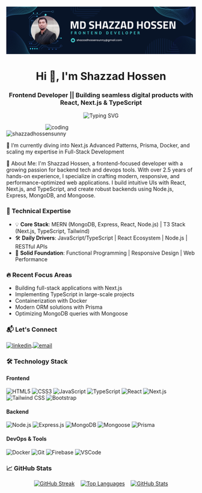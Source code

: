 [![Header](https://github.com/Shazzadhossensunny/Shazzadhossensunny/blob/main/github-banner.png)](https://shazzadhossensunny.github.io)

<h1 align="center">Hi 👋, I'm Shazzad Hossen</h1>
<h3 align="center">Frontend Developer || Building seamless digital products with React, Next.js & TypeScript</h3>

<p align="center">
  <img src="https://readme-typing-svg.herokuapp.com?font=Fira+Code&size=22&pause=1000&center=true&vCenter=true&width=435&lines=Passionate+Full-Stack+Developer;React+%7C+Next.js+%7C+MongoDB+%7C;Transforming+ideas+into+interactive+experiences" alt="Typing SVG" />
</p>


<img align="right" alt="coding" width="400" src="https://user-images.githubusercontent.com/55389276/140866485-8fb1c876-9a8f-4d6a-98dc-08c4981eaf70.gif">

<p align="left">
  <img src="https://komarev.com/ghpvc/?username=shazzadhossensunny&label=Profile%20views&color=0e75b6&style=flat" alt="shazzadhossensunny" />
</p>

🌱 I’m currently diving into Next.js Advanced Patterns, Prisma, Docker, and scaling my expertise in Full-Stack Development

💬 About Me:
I'm Shazzad Hossen, a frontend-focused developer with a growing passion for backend tech and devops tools. With over 2.5 years of hands-on experience, I specialize in crafting modern, responsive, and performance-optimized web applications. I build intuitive UIs with React, Next.js, and TypeScript, and create robust backends using Node.js, Express, MongoDB, and Mongoose. 

### 🚀 Technical Expertise

- 💡 **Core Stack**: MERN (MongoDB, Express, React, Node.js) | T3 Stack (Next.js, TypeScript, Tailwind)
- 🛠 **Daily Drivers**: JavaScript/TypeScript | React Ecosystem | Node.js | RESTful APIs
- 🧠 **Solid Foundation**: Functional Programming | Responsive Design | Web Performance

### 🔥 Recent Focus Areas
- Building full-stack applications with Next.js 
- Implementing TypeScript in large-scale projects
- Containerization with Docker
- Modern ORM solutions with Prisma
- Optimizing MongoDB queries with Mongoose

### 📬 Let's Connect
<p align="left">
  <a href="https://linkedin.com/in/shazzadhossensunny" target="blank">
    <img align="center" src="https://img.shields.io/badge/LinkedIn-0077B5?style=for-the-badge&logo=linkedin&logoColor=white" alt="linkedin"/>
  </a>
  <a href="mailto:shazzadhossensunny@gmail.com" target="blank">
    <img align="center" src="https://img.shields.io/badge/Gmail-D14836?style=for-the-badge&logo=gmail&logoColor=white" alt="email"/>
  </a>
</p>

### 🛠 Technology Stack

#### Frontend
![HTML5](https://img.shields.io/badge/HTML5-E34F26?style=for-the-badge&logo=html5&logoColor=white)
![CSS3](https://img.shields.io/badge/CSS3-1572B6?style=for-the-badge&logo=css3&logoColor=white)
![JavaScript](https://img.shields.io/badge/JavaScript-F7DF1E?style=for-the-badge&logo=javascript&logoColor=black)
![TypeScript](https://img.shields.io/badge/TypeScript-007ACC?style=for-the-badge&logo=typescript&logoColor=white)
![React](https://img.shields.io/badge/React-20232A?style=for-the-badge&logo=react&logoColor=61DAFB)
![Next.js](https://img.shields.io/badge/Next.js-000000?style=for-the-badge&logo=nextdotjs&logoColor=white)
![Tailwind CSS](https://img.shields.io/badge/Tailwind_CSS-38B2AC?style=for-the-badge&logo=tailwind-css&logoColor=white)
![Bootstrap](https://img.shields.io/badge/Bootstrap-563D7C?style=for-the-badge&logo=bootstrap&logoColor=white)

#### Backend
![Node.js](https://img.shields.io/badge/Node.js-339933?style=for-the-badge&logo=nodedotjs&logoColor=white)
![Express.js](https://img.shields.io/badge/Express.js-000000?style=for-the-badge&logo=express&logoColor=white)
![MongoDB](https://img.shields.io/badge/MongoDB-4EA94B?style=for-the-badge&logo=mongodb&logoColor=white)
![Mongoose](https://img.shields.io/badge/Mongoose-880000?style=for-the-badge&logo=mongodb&logoColor=white)
![Prisma](https://img.shields.io/badge/Prisma-3982CE?style=for-the-badge&logo=Prisma&logoColor=white)

#### DevOps & Tools
![Docker](https://img.shields.io/badge/Docker-2496ED?style=for-the-badge&logo=docker&logoColor=white)
![Git](https://img.shields.io/badge/Git-F05032?style=for-the-badge&logo=git&logoColor=white)
![Firebase](https://img.shields.io/badge/Firebase-FFCA28?style=for-the-badge&logo=firebase&logoColor=black)
![VSCode](https://img.shields.io/badge/VSCode-007ACC?style=for-the-badge&logo=visual-studio-code&logoColor=white)

### 📈 GitHub Stats

<div align="center" style="display: flex; gap: 1rem; flex-wrap: wrap; justify-content: center;">
<a href="https://git.io/streak-stats"><img src="https://streak-stats.demolab.com?user=Shazzadhossensunny&theme=tokyonight&border_radius=10" alt="GitHub Streak" /></a>
  <a href="https://github.com/anuraghazra/github-readme-stats">
    <img src="https://github-readme-stats.vercel.app/api/top-langs/?username=Shazzadhossensunny&layout=compact&theme=tokyonight&hide_border=true" alt="Top Languages" />
  </a>
  <a href="https://github.com/anuraghazra/github-readme-stats">
    <img src="https://github-readme-stats.vercel.app/api?username=Shazzadhossensunny&show_icons=true&theme=tokyonight&hide_border=true" alt="GitHub Stats" />
  </a>
</div>
